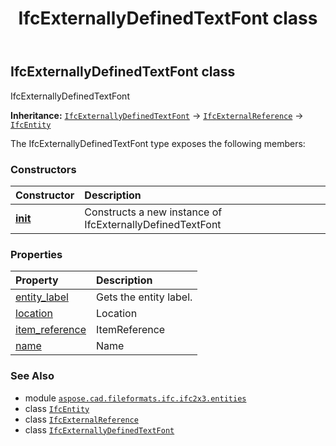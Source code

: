 ﻿---
title: IfcExternallyDefinedTextFont class
second_title: Aspose.CAD for Python via .NET API References
description: 
type: docs
weight: 2180
url: /aspose.cad.fileformats.ifc.ifc2x3.entities/ifcexternallydefinedtextfont/
is_root: false
---

## IfcExternallyDefinedTextFont class

IfcExternallyDefinedTextFont



**Inheritance:** [`IfcExternallyDefinedTextFont`](/cad/python-net/aspose.cad.fileformats.ifc.ifc2x3.entities/ifcexternallydefinedtextfont) → 
[`IfcExternalReference`](/cad/python-net/aspose.cad.fileformats.ifc.ifc2x3.entities/ifcexternalreference) → 
[`IfcEntity`](/cad/python-net/aspose.cad.fileformats.ifc/ifcentity)



The IfcExternallyDefinedTextFont type exposes the following members:

### Constructors
| Constructor | Description |
| :- | :- |
| [__init__](/cad/python-net/aspose.cad.fileformats.ifc.ifc2x3.entities/ifcexternallydefinedtextfont/__init__/#) | Constructs a new instance of IfcExternallyDefinedTextFont |


### Properties
| Property | Description |
| :- | :- |
| [entity_label](/cad/python-net/aspose.cad.fileformats.ifc.ifc2x3.entities/ifcexternallydefinedtextfont/entity_label) | Gets the entity label. |
| [location](/cad/python-net/aspose.cad.fileformats.ifc.ifc2x3.entities/ifcexternallydefinedtextfont/location) | Location |
| [item_reference](/cad/python-net/aspose.cad.fileformats.ifc.ifc2x3.entities/ifcexternallydefinedtextfont/item_reference) | ItemReference |
| [name](/cad/python-net/aspose.cad.fileformats.ifc.ifc2x3.entities/ifcexternallydefinedtextfont/name) | Name |



### See Also
* module [`aspose.cad.fileformats.ifc.ifc2x3.entities`](..)
* class [`IfcEntity`](/cad/python-net/aspose.cad.fileformats.ifc/ifcentity)
* class [`IfcExternalReference`](/cad/python-net/aspose.cad.fileformats.ifc.ifc2x3.entities/ifcexternalreference)
* class [`IfcExternallyDefinedTextFont`](/cad/python-net/aspose.cad.fileformats.ifc.ifc2x3.entities/ifcexternallydefinedtextfont)
